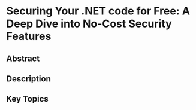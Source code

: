 # Securing Your .NET code for Free: A Deep Dive into No-Cost Security Features


## Abstract

## Description

## Key Topics